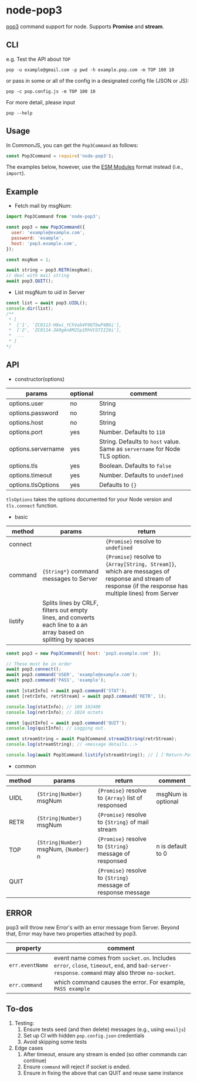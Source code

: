 # node-pop3

[pop3](https://tools.ietf.org/html/rfc1939) command support for node.
Supports **Promise** and **stream**.

## CLI

e.g. Test the API about `TOP`

`pop -u example@gmail.com -p pwd -h example.pop.com -m TOP 100 10`

or pass in some or all of the config in a designated config file (JSON or JS):

`pop -c pop.config.js -m TOP 100 10`

For more detail, please input

`pop --help`

## Usage

In CommonJS, you can get the `Pop3Command` as follows:

```js
const Pop3Command = require('node-pop3');
```

The examples below, however, use the [ESM Modules](https://nodejs.org/api/esm.html)
format instead (i.e., `import`).

## Example

- Fetch mail by msgNum:

```js
import Pop3Command from 'node-pop3';

const pop3 = new Pop3Command({
  user: 'example@example.com',
  password: 'example',
  host: 'pop3.example.com',
});

const msgNum = 1;

await string = pop3.RETR(msgNum);
// deal with mail string
await pop3.QUIT();
```

- List msgNum to uid in Server

```js
const list = await pop3.UIDL();
console.dir(list);
/**
 * [
 *  ['1', 'ZC0113-H8wi_YChVab4F0QTbwP4B6i'],
 *  ['2', 'ZC0114-3A9gAn8M2Sp1RhVCGTIII6i'],
 *  ...
 * ]
*/
```

## API

* constructor(options)

params|optional|comment
---|---|---
options.user|no|String
options.password|no|String
options.host|no|String
options.port|yes|Number. Defaults to `110`
options.servername|yes|String. Defaults to `host` value. Same as `servername` for Node TLS option.
options.tls|yes|Boolean. Defaults to `false`
options.timeout|yes|Number. Defaults to `undefined`
options.tlsOptions|yes|Defaults to `{}`

`tlsOptions` takes the options documented for your Node version and
`tls.connect` function.

* basic

method|params|return
---|---|---
connect||`{Promise}` resolve to `undefined`
command|`{String*}` command messages to Server|`{Promise}` resolve to `{Array[String, Stream]}`, which are messages of response and stream of response (if the response has multiple lines) from Server
listify|Splits lines by CRLF, filters out empty lines, and converts each line to a an array based on splitting by spaces

```js
const pop3 = new Pop3Command({ host: 'pop3.example.com' });

// These must be in order
await pop3.connect();
await pop3.command('USER', 'example@example.com');
await pop3.command('PASS', 'example');

const [statInfo] = await pop3.command('STAT');
const [retrInfo, retrStream] = await pop3.command('RETR', 1);

console.log(statInfo); // 100 102400
console.log(retrInfo); // 1024 octets

const [quitInfo] = await pop3.command('QUIT');
console.log(quitInfo); // Logging out.

const streamString = await Pop3Command.stream2String(retrStream);
console.log(streamString); // <message details...>

console.log(await Pop3Command.listify(streamString)); // [ ['Return-Path:', 'brett@...'], ...]
```

* common

method|params|return|comment
---|---|---|---
UIDL|`{String\|Number}` msgNum|`{Promise}` resolve to `{Array}` list of responsed|msgNum is optional
RETR|`{String\|Number}` msgNum|`{Promise}` resolve to `{String}` of mail stream|
TOP|`{String\|Number}` msgNum, `{Number}` n|`{Promise}` resolve to `{String}` message of responsed|n is default to 0
QUIT||`{Promise}` resolve to `{String}` message of response message|

## ERROR

pop3 will throw new Error's with an error message from Server.
Beyond that, Error may have two properties attached by pop3.

property|comment
---|---
`err.eventName`|event name comes from `socket.on`. Includes `error`, `close`, `timeout`, `end`, and `bad-server-response`. `command` may also throw `no-socket`.
`err.command`|which command causes the error. For example, `PASS example`

## To-dos

1. Testing:
    1. Ensure tests seed (and then delete) messages (e.g., using `emailjs`)
    1. Set up CI with hidden `pop.config.json` credentials
    1. Avoid skipping some tests
1. Edge cases
    1. After timeout, ensure any stream is ended (so other commands can
        continue)
    1. Ensure `command` will reject if socket is ended.
    1. Ensure in fixing the above that can QUIT and reuse same instance
